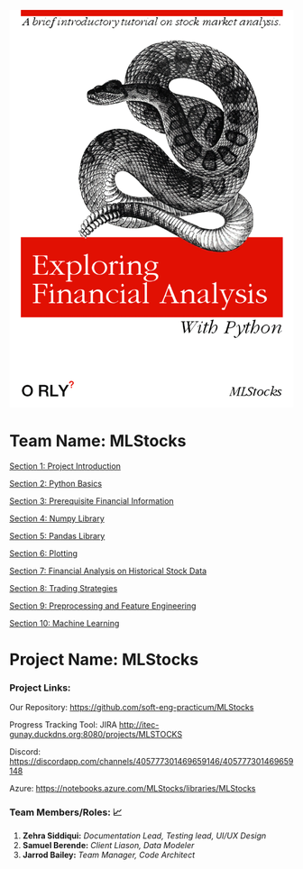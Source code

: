 <p align="center">
  <img src="https://github.com/soft-eng-practicum/MLStocks/blob/master/Cover_Image.png" width="700"/>
</p>

# Team Name: MLStocks

[Section 1: Project Introduction](https://github.com/soft-eng-practicum/MLStocks/blob/master/Section_01/Introduction.ipynb)

[Section 2: Python Basics](https://github.com/soft-eng-practicum/MLStocks/blob/master/Section_02/Python_Basics.ipynb)

[Section 3: Prerequisite Financial Information](https://github.com/soft-eng-practicum/MLStocks/blob/master/Section_03/Prerequisite_Financial_Information.ipynb)

[Section 4: Numpy Library](https://github.com/soft-eng-practicum/MLStocks/blob/master/Section_04/NumPy.ipynb)

[Section 5: Pandas Library](https://github.com/soft-eng-practicum/MLStocks/blob/master/Section_05/Pandas.ipynb)

[Section 6: Plotting](https://github.com/soft-eng-practicum/MLStocks/blob/master/Section_06/Plotting.ipynb)

[Section 7: Financial Analysis on Historical Stock Data](https://github.com/soft-eng-practicum/MLStocks/blob/master/Section_07/Financial_Analysis_on_Historical_Stock_Data.ipynb)

[Section 8: Trading Strategies](https://github.com/soft-eng-practicum/MLStocks/blob/master/Section_08/Trading_Strategies.ipynb)

[Section 9: Preprocessing and Feature Engineering](https://github.com/soft-eng-practicum/MLStocks/blob/master/Section_09/Preprocessing_and_Feature_Engineering.ipynb)

[Section 10: Machine Learning](https://github.com/soft-eng-practicum/MLStocks/blob/master/Section_10/Linear_Regression.ipynb)

# Project Name: MLStocks

### Project Links: 

Our Repository: https://github.com/soft-eng-practicum/MLStocks

Progress Tracking Tool: JIRA http://itec-gunay.duckdns.org:8080/projects/MLSTOCKS

Discord: https://discordapp.com/channels/405777301469659146/405777301469659148

Azure: https://notebooks.azure.com/MLStocks/libraries/MLStocks

### Team Members/Roles: :chart_with_upwards_trend:
   1. **Zehra Siddiqui:** _Documentation Lead, Testing lead, UI/UX Design_
   2. **Samuel Berende:** _Client Liason, Data Modeler_
   3. **Jarrod Bailey:** _Team Manager, Code Architect_

    

